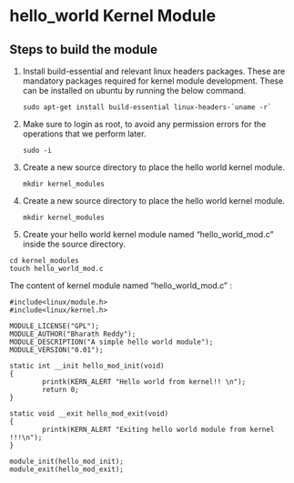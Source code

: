 # hello_world Kernel Module
## Steps to build the module
1. Install build-essential and relevant linux headers packages. These are mandatory packages required for kernel module development. These can be installed on ubuntu by running the below command.
   ```
   sudo apt-get install build-essential linux-headers-`uname -r`
   ```
2. Make sure to login as root, to avoid any permission errors for the operations that we perform later.
   ```
   sudo -i
   ```
3. Create a new source directory to place the hello world kernel module.
   ```
   mkdir kernel_modules
   ```
4. Create a new source directory to place the hello world kernel module.
   ```
   mkdir kernel_modules
   ```
5.  Create your hello world kernel module named “hello_world_mod.c” inside the source directory.
   ```
   cd kernel_modules
   touch hello_world_mod.c
   ```
   The content of kernel module named “hello_world_mod.c” :
   ```
   #include<linux/module.h>
   #include<linux/kernel.h>
      
   MODULE_LICENSE("GPL");
   MODULE_AUTHOR("Bharath Reddy");
   MODULE_DESCRIPTION("A simple hello world module");
   MODULE_VERSION("0.01");
   
   static int __init hello_mod_init(void)
   {
           printk(KERN_ALERT "Hello world from kernel!! \n");
           return 0;
   }
   
   static void __exit hello_mod_exit(void)
   {
           printk(KERN_ALERT "Exiting hello world module from kernel !!!\n");
   }
   
   module_init(hello_mod_init);
   module_exit(hello_mod_exit);
   ```
